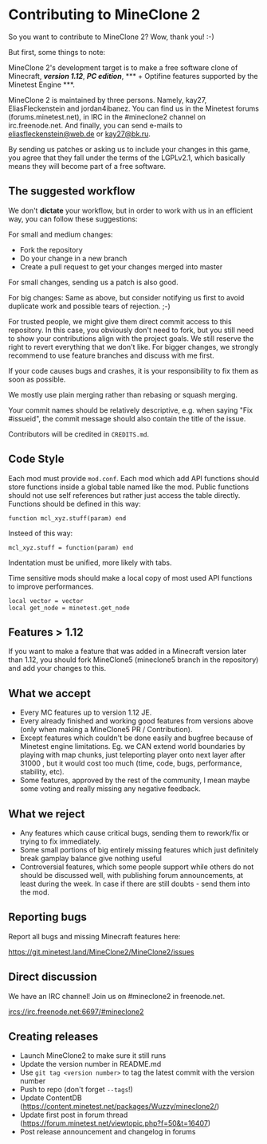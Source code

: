 # Contributing to MineClone 2
So you want to contribute to MineClone 2?
Wow, thank you! :-)

But first, some things to note:

MineClone 2's development target is to make a free software clone of Minecraft,
***version 1.12***, ***PC edition***, *** + Optifine features supported by the Minetest Engine ***.

MineClone 2 is maintained by three persons. Namely, kay27, EliasFleckenstein and jordan4ibanez. You can find us
in the Minetest forums (forums.minetest.net), in IRC in the #mineclone2
channel on irc.freenode.net. And finally, you can send e-mails to
<eliasfleckenstein@web.de> or <kay27@bk.ru>.

By sending us patches or asking us to include your changes in this game,
you agree that they fall under the terms of the LGPLv2.1, which basically
means they will become part of a free software.

## The suggested workflow
We don't **dictate** your workflow, but in order to work with us in an efficient
way, you can follow these suggestions:

For small and medium changes:

* Fork the repository
* Do your change in a new branch
* Create a pull request to get your changes merged into master

For small changes, sending us a patch is also good.

For big changes: Same as above, but consider notifying us first to avoid
duplicate work and possible tears of rejection. ;-)

For trusted people, we might give them direct commit access to this
repository. In this case, you obviously don't need to fork, but you still
need to show your contributions align with the project goals. We still
reserve the right to revert everything that we don't like.
For bigger changes, we strongly recommend to use feature branches and
discuss with me first.

If your code causes bugs and crashes, it is your responsibility to fix them as soon as possible.

We mostly use plain merging rather than rebasing or squash merging.

Your commit names should be relatively descriptive, e.g. when saying "Fix #issueid", the commit message should also contain the title of the issue.

Contributors will be credited in `CREDITS.md`.

## Code Style

Each mod must provide `mod.conf`.
Each mod which add API functions should store functions inside a global table named like the mod.
Public functions should not use self references but rather just access the table directly.
Functions should be defined in this way:
```
function mcl_xyz.stuff(param) end
```
Insteed of this way:
```
mcl_xyz.stuff = function(param) end
```
Indentation must be unified, more likely with tabs.

Time sensitive mods should make a local copy of most used API functions to improve performances.
```
local vector = vector
local get_node = minetest.get_node
```


## Features > 1.12

If you want to make a feature that was added in a Minecraft version later than 1.12, you should fork MineClone5 (mineclone5 branch in the repository) and add your changes to this.

## What we accept

* Every MC features up to version 1.12 JE.
* Every already finished and working good features from versions above (only when making a MineClone5 PR / Contribution).
* Except features which couldn't be done easily and bugfree because of Minetest engine limitations. Eg. we CAN extend world boundaries by playing with map chunks, just teleporting player onto next layer after 31000 , but it would cost too much (time, code, bugs, performance, stability, etc).
* Some features, approved by the rest of the community, I mean maybe some voting and really missing any negative feedback.

## What we reject

* Any features which cause critical bugs, sending them to rework/fix or trying to fix immediately.
* Some small portions of big entirely missing features which just definitely break gamplay balance give nothing useful
* Controversial features, which some people support while others do not should be discussed well, with publishing forum announcements, at least during the week. In case if there are still doubts - send them into the mod.

## Reporting bugs
Report all bugs and missing Minecraft features here:

<https://git.minetest.land/MineClone2/MineClone2/issues>

## Direct discussion
We have an IRC channel! Join us on #mineclone2 in freenode.net.

<ircs://irc.freenode.net:6697/#mineclone2>

## Creating releases
* Launch MineClone2 to make sure it still runs
* Update the version number in README.md
* Use `git tag <version number>` to tag the latest commit with the version number
* Push to repo (don't forget `--tags`!)
* Update ContentDB (https://content.minetest.net/packages/Wuzzy/mineclone2/)
* Update first post in forum thread (https://forum.minetest.net/viewtopic.php?f=50&t=16407)
* Post release announcement and changelog in forums
